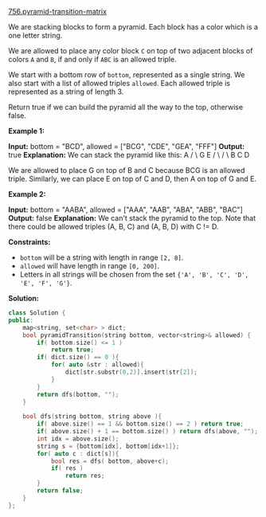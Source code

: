 [756.pyramid-transition-matrix](https://leetcode.com/problems/pyramid-transition-matrix/)  

We are stacking blocks to form a pyramid. Each block has a color which is a one letter string.

We are allowed to place any color block `C` on top of two adjacent blocks of colors `A` and `B`, if and only if `ABC` is an allowed triple.

We start with a bottom row of `bottom`, represented as a single string. We also start with a list of allowed triples `allowed`. Each allowed triple is represented as a string of length 3.

Return true if we can build the pyramid all the way to the top, otherwise false.

**Example 1:**

**Input:** bottom = "BCD", allowed = \["BCG", "CDE", "GEA", "FFF"\]
**Output:** true
**Explanation:**
We can stack the pyramid like this:
    A
   / \\
  G   E
 / \\ / \\
B   C   D

We are allowed to place G on top of B and C because BCG is an allowed triple.  Similarly, we can place E on top of C and D, then A on top of G and E.

**Example 2:**

**Input:** bottom = "AABA", allowed = \["AAA", "AAB", "ABA", "ABB", "BAC"\]
**Output:** false
**Explanation:**
We can't stack the pyramid to the top.
Note that there could be allowed triples (A, B, C) and (A, B, D) with C != D.

**Constraints:**

*   `bottom` will be a string with length in range `[2, 8]`.
*   `allowed` will have length in range `[0, 200]`.
*   Letters in all strings will be chosen from the set `{'A', 'B', 'C', 'D', 'E', 'F', 'G'}`.  



**Solution:**  

```cpp
class Solution {
public:
    map<string, set<char> > dict;
    bool pyramidTransition(string bottom, vector<string>& allowed) {
        if( bottom.size() <= 1 )
            return true;
        if( dict.size() == 0 ){
            for( auto &str : allowed){
                dict[str.substr(0,2)].insert(str[2]);
            }
        }
        return dfs(bottom, "");
    }
    
    bool dfs(string bottom, string above ){
        if( above.size() == 1 && bottom.size() == 2 ) return true;
        if( above.size() + 1 == bottom.size() ) return dfs(above, "");
        int idx = above.size();
        string s = {bottom[idx], bottom[idx+1]};
        for( auto c : dict[s]){
            bool res = dfs( bottom, above+c);
            if( res )
                return res;
        }
        return false;
    }
};
```
      